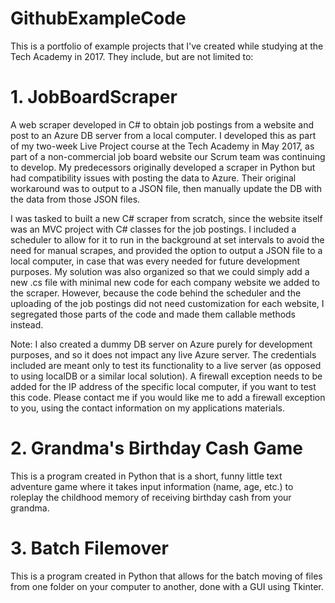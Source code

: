 # GithubExampleCode
This is a portfolio of example projects that I've created while studying at the Tech Academy in 2017.  They include, but are not limited to:

# 1. JobBoardScraper
A web scraper developed in C# to obtain job postings from a website and post to an Azure DB server from a local computer. I developed this as part of my two-week Live Project course at the Tech Academy in May 2017, as part of a non-commercial job board website our Scrum team was continuing to develop. My predecessors originally developed a scraper in Python but had compatibility issues with posting the data to Azure.  Their original workaround was to output to a JSON file, then manually update the DB with the data from those JSON files.

I was tasked to built a new C# scraper from scratch, since the website itself was an MVC project with C# classes for the job postings. I included a scheduler to allow for it to run in the background at set intervals to avoid the need for manual scrapes, and provided the option to output a JSON file to a local computer, in case that was every needed for future development purposes.  My solution was also organized so that we could simply add a new .cs file with minimal new code for each company website we added to the scraper.  However, because the code behind the scheduler and the uploading of the job postings did not need customization for each website, I segregated those parts of the code and made them callable methods instead.

Note:  I also created a dummy DB server on Azure purely for development purposes, and so it does not impact any live Azure server.  The credentials included are meant only to test its functionality to a live server (as opposed to using localDB or a similar local solution).  A firewall exception needs to be added for the IP address of the specific local computer, if you want to test this code.  Please contact me if you would like me to add a firewall exception to you, using the contact information on my applications materials.

# 2. Grandma's Birthday Cash Game
This is a program created in Python that is a short, funny little text adventure game where it takes input information (name, age, etc.) to roleplay the childhood memory of receiving birthday cash from your grandma.

# 3. Batch Filemover
This is a program created in Python that allows for the batch moving of files from one folder on your computer to another, done with a GUI using Tkinter.
